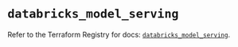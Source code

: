 # `databricks_model_serving`

Refer to the Terraform Registry for docs: [`databricks_model_serving`](https://registry.terraform.io/providers/databricks/databricks/1.96.0/docs/resources/model_serving).
